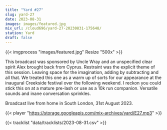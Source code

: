 ```yaml
---
title: "Yard #27"
slug: yard-27
date: 2023-08-31
images: images/featured.jpg
mix_url: /cloud696/yard-27-20230831-175648/
station: Yard
draft: false
---
```


{{< imgprocess "images/featured.jpg" Resize "500x" >}}

This broadcast was sponsored by Uncle Wray and an unspecified clear spirit Alex brought back from Cyprus. Restraint was the explicit theme of this session. Leaving space for the imagination, adding by subtracting and all that. We treated this one as a warm up of sorts for our appearance at the inaugural Creekside festival over the following weekend. I reckon you could stick this on at a mature pre-lash or use as a 10k run companion. Versatile sounds and inane conversation sprinkles.

Broadcast live from home in South London, 31st August 2023.

{{< player "https://storage.googleapis.com/mix-archives/yard/E27.mp3" >}}

{{< tracklist "data/tracklists/2023-08-31.csv" >}}
